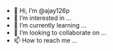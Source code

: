 - 👋 Hi, I’m @ajay126p
- 👀 I’m interested in ...
- 🌱 I’m currently learning ...
- 💞️ I’m looking to collaborate on ...
- 📫 How to reach me ...

<!---
ajay126p/ajay126p is a ✨ special ✨ repository because its `README.md` (this file) appears on your GitHub profile.
You can click the Preview link to take a look at your changes.
--->
